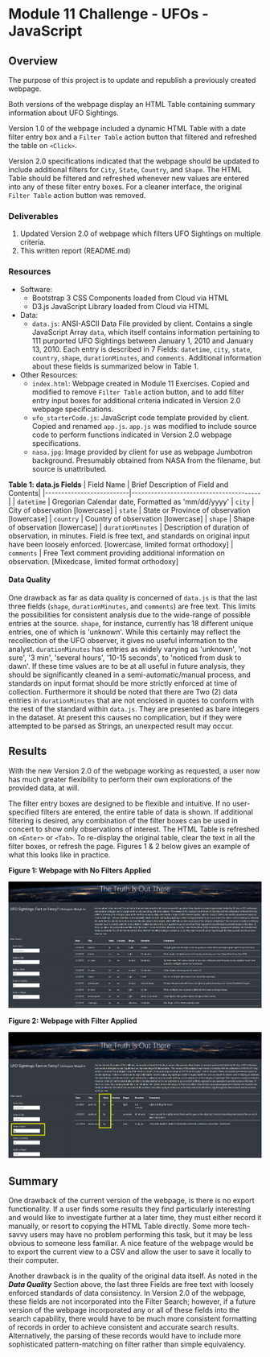 # Module 11 Challenge - UFOs - JavaScript

## Overview

The purpose of this project is to update and republish a previously created webpage.

Both versions of the webpage display an HTML Table containing summary information
about UFO Sightings.

Version 1.0 of the webpage included a dynamic HTML Table with a date filter entry box
and a `Filter Table` action button that filtered and refreshed the table on `<Click>`.

Version 2.0 specifications indicated that the webpage should be updated to include
additional filters for `City`, `State`, `Country`, and `Shape`.
The HTML Table should be filtered and refreshed whenever new values are entered
into any of these filter entry boxes. For a cleaner interface, the original
`Filter Table` action button was removed.

### Deliverables

1. Updated Version 2.0 of webpage which filters UFO Sightings on multiple criteria.
2. This written report (README.md)

### Resources

- Software:
	- Bootstrap 3 CSS Components loaded from Cloud via HTML
	- D3.js JavaScript Library loaded from Cloud via HTML
- Data:
	- `data.js`: ANSI-ASCII Data File provided by client. Contains a single JavaScript Array `data`, which itself contains information pertaining to 111 purported UFO Sightings between January 1, 2010 and January 13, 2010. Each entry is described in 7 Fields: `datetime`, `city`, `state`, `country`, `shape`, `durationMinutes`, and `comments`. Additional information about these fields is summarized below in Table 1.
- Other Resources:
	- `index.html`: Webpage created in Module 11 Exercises. Copied and modified to remove `Filter Table` action button, and to add filter entry input boxes for additional criteria indicated in Version 2.0 webpage specifications.
	- `ufo_starterCode.js`: JavaScript code template provided by client. Copied and renamed `app.js`. `app.js` was modified to include source code to perform functions indicated in Version 2.0 webpage specifications.
	- `nasa.jpg`: Image provided by client for use as webpage Jumbotron background. Presumably obtained from NASA from the filename, but source is unattributed.

**Table 1: data.js Fields**
| Field Name               | Brief Description of Field and Contents|
|--------------------------|----------------------------------------|
| `datetime`               | Gregorian Calendar date, Formatted as 'mm/dd/yyyy'
| `city`                   | City of observation [lowercase]
| `state`                  | State or Province of observation [lowercase]
| `country`                | Country of observation [lowercase]
| `shape`                  | Shape of observation [lowercase]
| `durationMinutes`        | Description of duration of observation, in minutes. Field is free text, and standards on original input have been loosely enforced. [lowercase, limited format orthodoxy]
| `comments`               | Free Text comment providing additional information on observation. [Mixedcase, limited format orthodoxy]

#### Data Quality
One drawback as far as data quality is concerned of `data.js` is that the last three fields (`shape`, `durationMinutes`, and `comments`) are free text. This limits the possibilities for consistent analysis due to the wide-range of possible entries at the source. `shape`, for instance, currently has 18 different unique entries, one of which is 'unknown'. While this certainly may reflect the recollection of the UFO observer, it gives no useful information to the analyst. `durationMinutes` has entries as widely varying as 'unknown', 'not sure', '3 min', 'several hours', '10-15 seconds', to 'noticed from dusk to dawn'. If these time values are to be at all useful in future analysis, they should be significantly cleaned in a semi-automatic/manual process, and standards on input format should be more strictly enforced at time of collection. Furthermore it should be noted that there are Two (2) data entries in `durationMinutes` that are not enclosed in quotes to conform with the rest of the standard within `data.js`. They are presented as bare integers in the dataset. At present this causes no complication, but if they were attempted to be parsed as Strings, an unexpected result may occur.

## Results

With the new Version 2.0 of the webpage working as requested, a user now has much greater flexibility to perform their own explorations of the provided data, at will.

The filter entry boxes are designed to be flexible and intuitive. If no user-specified filters are entered, the entire table of data is shown. If additional filtering is desired,
any combination of the filter boxes can be used in concert to show only observations of interest. The HTML Table is refreshed on `<Enter>` or `<Tab>`. To re-display the original table, clear the text in all the filter boxes, or refresh the page. Figures 1 & 2 below gives an example of what this looks like in practice.

**Figure 1: Webpage with No Filters Applied**

![Figure 1](/Resources/Figure_01.png "Figure 1")

**Figure 2: Webpage with Filter Applied**

![Figure 2](/Resources/Figure_02.png "Figure 2")

## Summary

One drawback of the current version of the webpage, is there is no export functionality. If a user finds some results they find particularly interesting and would like to investigate further at a later time, they must either record it manually, or resort to copying the HTML Table directly. Some more tech-savvy users may have no problem performing this task, but it may be less obvious to someone less familiar. A nice feature of the webpage would be to export the current view to a CSV and allow the user to save it locally to their computer.

Another drawback is in the quality of the original data itself. As noted in the ***Data Quality*** Section above, the last three Fields are free text with loosely enforced standards of data consistency. In Version 2.0 of the webpage, these fields are not incorporated into the Filter Search; however, if a future version of the webpage incorporated any or all of these fields into the search capability, there would have to be much more consistent formatting of records in order to achieve consistent and accurate search results. Alternatively, the parsing of these records would have to include more sophisticated pattern-matching on filter rather than simple equivalency.
